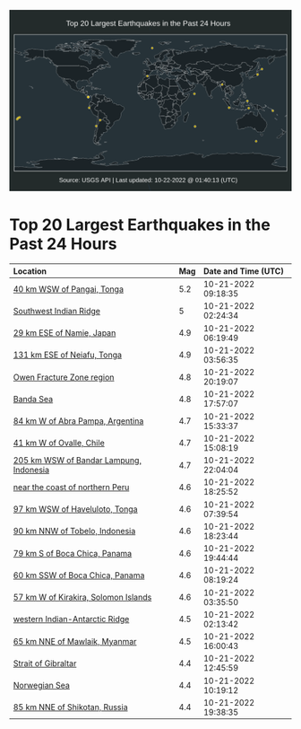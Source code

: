 ![Map](./map.png)

# Top 20 Largest Earthquakes in the Past 24 Hours

| Location | Mag | Date and Time (UTC) |
|:---|:---|:---|
| [40 km WSW of Pangai, Tonga](https://earthquake.usgs.gov/earthquakes/eventpage/us6000ivgm) | 5.2 | 10-21-2022 09:18:35 |
| [Southwest Indian Ridge](https://earthquake.usgs.gov/earthquakes/eventpage/us6000iver) | 5 | 10-21-2022 02:24:34 |
| [29 km ESE of Namie, Japan](https://earthquake.usgs.gov/earthquakes/eventpage/us6000ivg5) | 4.9 | 10-21-2022 06:19:49 |
| [131 km ESE of Neiafu, Tonga](https://earthquake.usgs.gov/earthquakes/eventpage/us6000ivf4) | 4.9 | 10-21-2022 03:56:35 |
| [Owen Fracture Zone region](https://earthquake.usgs.gov/earthquakes/eventpage/us6000ivm2) | 4.8 | 10-21-2022 20:19:07 |
| [Banda Sea](https://earthquake.usgs.gov/earthquakes/eventpage/us6000ivkt) | 4.8 | 10-21-2022 17:57:07 |
| [84 km W of Abra Pampa, Argentina](https://earthquake.usgs.gov/earthquakes/eventpage/us6000ivk9) | 4.7 | 10-21-2022 15:33:37 |
| [41 km W of Ovalle, Chile](https://earthquake.usgs.gov/earthquakes/eventpage/us6000ivk6) | 4.7 | 10-21-2022 15:08:19 |
| [205 km WSW of Bandar Lampung, Indonesia](https://earthquake.usgs.gov/earthquakes/eventpage/us6000ivms) | 4.7 | 10-21-2022 22:04:04 |
| [near the coast of northern Peru](https://earthquake.usgs.gov/earthquakes/eventpage/us6000ivky) | 4.6 | 10-21-2022 18:25:52 |
| [97 km WSW of Haveluloto, Tonga](https://earthquake.usgs.gov/earthquakes/eventpage/us6000ivgd) | 4.6 | 10-21-2022 07:39:54 |
| [90 km NNW of Tobelo, Indonesia](https://earthquake.usgs.gov/earthquakes/eventpage/us6000ivkw) | 4.6 | 10-21-2022 18:23:44 |
| [79 km S of Boca Chica, Panama](https://earthquake.usgs.gov/earthquakes/eventpage/us6000ivln) | 4.6 | 10-21-2022 19:44:44 |
| [60 km SSW of Boca Chica, Panama](https://earthquake.usgs.gov/earthquakes/eventpage/us6000ivgg) | 4.6 | 10-21-2022 08:19:24 |
| [57 km W of Kirakira, Solomon Islands](https://earthquake.usgs.gov/earthquakes/eventpage/us6000ivf1) | 4.6 | 10-21-2022 03:35:50 |
| [western Indian-Antarctic Ridge](https://earthquake.usgs.gov/earthquakes/eventpage/us6000ivek) | 4.5 | 10-21-2022 02:13:42 |
| [65 km NNE of Mawlaik, Myanmar](https://earthquake.usgs.gov/earthquakes/eventpage/us6000ivkb) | 4.5 | 10-21-2022 16:00:43 |
| [Strait of Gibraltar](https://earthquake.usgs.gov/earthquakes/eventpage/us6000ivhg) | 4.4 | 10-21-2022 12:45:59 |
| [Norwegian Sea](https://earthquake.usgs.gov/earthquakes/eventpage/us6000ivgt) | 4.4 | 10-21-2022 10:19:12 |
| [85 km NNE of Shikotan, Russia](https://earthquake.usgs.gov/earthquakes/eventpage/us6000ivlp) | 4.4 | 10-21-2022 19:38:35 |
